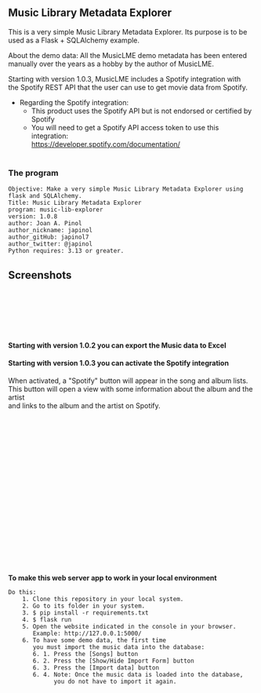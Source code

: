 ## Music Library Metadata Explorer
This is a very simple Music Library Metadata Explorer.
Its purpose is to be used as a Flask + SQLAlchemy example. 

About the demo data: All the MusicLME demo metadata has been entered <br>
manually over the years as a hobby by the author of MusicLME. 

Starting with version 1.0.3, MusicLME includes a Spotify integration with <br> 
the Spotify REST API that the user can use to get movie data from Spotify.
* Regarding the Spotify integration:
  * This product uses the Spotify API but is not endorsed or certified by Spotify
  * You will need to get a Spotify API access token to use this integration: <br>
    https://developer.spotify.com/documentation/
<br> <br>


### The program 

	Objective: Make a very simple Music Library Metadata Explorer using flask and SQLAlchemy.
    Title: Music Library Metadata Explorer
	program: music-lib-explorer
	version: 1.0.8
	author: Joan A. Pinol
	author_nickname: japinol
	author_gitHub: japinol7
	author_twitter: @japinol
	Python requires: 3.13 or greater.


## Screenshots

<img src="screenshots/screenshot01.png" alt=""> <br/> <br/>
<img src="screenshots/screenshot02.png" alt=""> <br/> <br/>
<img src="screenshots/screenshot03.png" alt=""> <br/> <br/>
<img src="screenshots/screenshot04.png" alt=""> <br/> <br/>
<img src="screenshots/screenshot05.png" alt=""> <br/> <br/>

#### Starting with version 1.0.2 you can export the Music data to Excel

#### Starting with version 1.0.3 you can activate the Spotify integration

When activated, a "Spotify" button will appear in the song and album lists. <br>
This button will open a view with some information about the album and the artist <br>
and links to the album and the artist on Spotify.

<img src="screenshots/screenshot06.png" alt=""> <br/> <br/>
<img src="screenshots/screenshot07.png" alt=""> <br/> <br/>
<img src="screenshots/screenshot08.png" alt=""> <br/> <br/>
<img src="screenshots/screenshot09.png" alt=""> <br/> <br/>
<img src="screenshots/screenshot10.png" alt=""> <br/> <br/>
<img src="screenshots/screenshot11.png" alt=""> <br/> <br/>
<img src="screenshots/screenshot12.png" alt=""> <br/> <br/>
<img src="screenshots/screenshot13.png" alt=""> <br/> <br/>
<img src="screenshots/screenshot14.png" alt=""> <br/> <br/>
<img src="screenshots/screenshot15.png" alt=""> <br/> <br/>
<img src="screenshots/screenshot16.png" alt=""> <br/> <br/>
<img src="screenshots/screenshot17.png" alt=""> <br/> <br/>
<img src="screenshots/screenshot18.png" alt=""> <br/> <br/>
<img src="screenshots/screenshot19.png" alt=""> <br/> <br/>
<img src="screenshots/screenshot20.png" alt=""> <br/> <br/>
<img src="screenshots/screenshot21.png" alt=""> <br/> <br/>
<img src="screenshots/screenshot22.png" alt=""> <br/> <br/>
<br>


**To make this web server app to work in your local environment**

	Do this:
	    1. Clone this repository in your local system.
	    2. Go to its folder in your system.
	    3. $ pip install -r requirements.txt
	    4. $ flask run
	    5. Open the website indicated in the console in your browser.
	       Example: http://127.0.0.1:5000/
	    6. To have some demo data, the first time 
	       you must import the music data into the database:
	       6. 1. Press the [Songs] button
	       6. 2. Press the [Show/Hide Import Form] button
	       6. 3. Press the [Import data] button
	       6. 4. Note: Once the music data is loaded into the database,
	             you do not have to import it again.
 